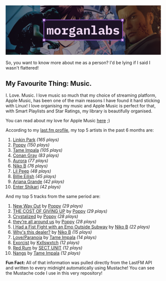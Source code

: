 [![GitHub Profile README banner that reads "morganlabs"](./.github/assets/banner_knowmore.png)](https://morganlabs.dev)

So, you want to know more about me as a person? I'd be lying if I said I wasn't
flattered!

## My Favourite Thing: Music.

I. Love. Music. I love music so much that my choice of streaming platform, Apple
Music, has been one of the main reasons I have found it hard sticking with
Linux! I love organising my music and Apple Music is perfect for that, with
Smart Playlists and Star Ratings, my library is beautifully organised.

You can read about my love for Apple Music
[here](https://www.morganlabs.dev/blog/why-i-love-apple-music) ;)

According to my [last.fm profile](https://last.fm/user/morganlabs), my top 5
artists in the past 6 months are:

1. [Linkin Park](https://www.last.fm/music/Linkin+Park) *(165 plays)*
2. [Poppy](https://www.last.fm/music/Poppy) *(150 plays)*
3. [Tame Impala](https://www.last.fm/music/Tame+Impala) *(105 plays)*
4. [Conan Gray](https://www.last.fm/music/Conan+Gray) *(83 plays)*
5. [Aurora](https://www.last.fm/music/Aurora) *(77 plays)*
6. [Niko B](https://www.last.fm/music/Niko+B) *(76 plays)*
7. [Lil Peep](https://www.last.fm/music/Lil+Peep) *(48 plays)*
8. [Billie Eilish](https://www.last.fm/music/Billie+Eilish) *(45 plays)*
9. [Ariana Grande](https://www.last.fm/music/Ariana+Grande) *(42 plays)*
10. [Enter Shikari](https://www.last.fm/music/Enter+Shikari) *(42 plays)*

And my top 5 tracks from the same period are:

1. [New Way Out](https://www.last.fm/music/Poppy/_/New+Way+Out) by [Poppy](https://www.last.fm/music/Poppy) *(29 plays)*
2. [THE COST OF GIVING UP](https://www.last.fm/music/Poppy/_/THE+COST+OF+GIVING+UP) by [Poppy](https://www.last.fm/music/Poppy) *(29 plays)*
3. [Crystalized](https://www.last.fm/music/Poppy/_/Crystalized) by [Poppy](https://www.last.fm/music/Poppy) *(28 plays)*
4. [they’re all around us](https://www.last.fm/music/Poppy/_/they%E2%80%99re+all+around+us) by [Poppy](https://www.last.fm/music/Poppy) *(28 plays)*
5. [I Had a Fist Fight with an Emo Outside Subway](https://www.last.fm/music/Niko+B/_/I+Had+a+Fist+Fight+with+an+Emo+Outside+Subway) by [Niko B](https://www.last.fm/music/Niko+B) *(22 plays)*
6. [Why's this dealer?](https://www.last.fm/music/Niko+B/_/Why%27s+this+dealer%3F) by [Niko B](https://www.last.fm/music/Niko+B) *(15 plays)*
7. [Love/Paranoia](https://www.last.fm/music/Tame+Impala/_/Love%2FParanoia) by [Tame Impala](https://www.last.fm/music/Tame+Impala) *(14 plays)*
8. [Exorcist](https://www.last.fm/music/Kxllswxtch/_/Exorcist) by [Kxllswxtch](https://www.last.fm/music/Kxllswxtch) *(12 plays)*
9. [Red Rum](https://www.last.fm/music/SECT+UNIT/_/Red+Rum) by [SECT UNIT](https://www.last.fm/music/SECT+UNIT) *(12 plays)*
10. [Nangs](https://www.last.fm/music/Tame+Impala/_/Nangs) by [Tame Impala](https://www.last.fm/music/Tame+Impala) *(12 plays)*

**Fun Fact:** All of that information was pulled directly from the LastFM API
and written to every midnight automatically using Mustache! You can see the
Mustache code I use in this very repository!
